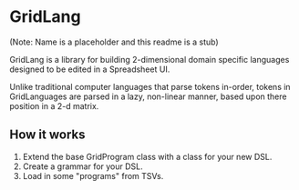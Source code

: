 # GridLang

(Note: Name is a placeholder and this readme is a stub)

GridLang is a library for building 2-dimensional domain specific languages designed to be edited in a Spreadsheet UI.

Unlike traditional computer languages that parse tokens in-order, tokens in GridLanguages are parsed in a lazy, non-linear manner, based upon there position in a 2-d matrix.

## How it works

1. Extend the base GridProgram class with a class for your new DSL.
2. Create a grammar for your DSL.
3. Load in some "programs" from TSVs.
